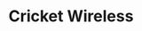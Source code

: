 ---
title: "Cricket Wireless"
url: /san-antonio/cricket-wireless-south-new-braunfels-avenue/
shop: mobile phone
---
